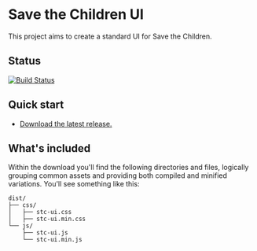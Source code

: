 # Save the Children UI

This project aims to create a standard UI for Save the Children.


## Status
[![Build Status](https://travis-ci.org/savethechildren/ui.svg?branch=master)](https://travis-ci.org/savethechildren/ui)


## Quick start
- [Download the latest release.](https://github.com/savethechildren/ui/archive/master.zip)

## What's included
Within the download you'll find the following directories and files, logically grouping common assets and providing both compiled and minified variations. You'll see something like this:

```
dist/
├── css/
│   ├── stc-ui.css
│   ├── stc-ui.min.css
└── js/
    ├── stc-ui.js
    └── stc-ui.min.js
```